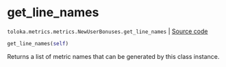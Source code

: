 # get_line_names
`toloka.metrics.metrics.NewUserBonuses.get_line_names` | [Source code](https://github.com/Toloka/toloka-kit/blob/v1.2.3/src/metrics/metrics.py#L231)

```python
get_line_names(self)
```

Returns a list of metric names that can be generated by this class instance.

